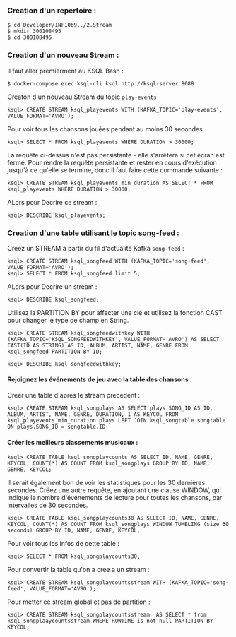 ### Creation d'un repertoire :

```
$ cd Developer/INF1069../2.Stream
$ mkdir 300108495
$ cd 300108495
```
### Creation d'un nouveau Stream :

Il faut aller premierment au KSQL Bash :

```
$ docker-compose exec ksql-cli ksql http://ksql-server:8088 
```

Creaton d'un nouveau Stream du topic `play-events` 

```
ksql> CREATE STREAM ksql_playevents WITH (KAFKA_TOPIC='play-events', VALUE_FORMAT='AVRO');
```

Pour voir tous  les chansons jouées pendant au moins 30 secondes

```
ksql> SELECT * FROM ksql_playevents WHERE DURATION > 30000;
```
La requête ci-dessus n'est pas persistante - elle s'arrêtera si cet écran est fermé. Pour rendre la requête persistante et rester en cours d'exécution jusqu'à ce qu'elle se termine, donc il faut faire cette commande suivante :

```
ksql> CREATE STREAM ksql_playevents_min_duration AS SELECT * FROM ksql_playevents WHERE DURATION > 30000;
```
ALors pour Decrire ce stream :

```
ksql> DESCRIBE ksql_playevents;
```

### Creation d'une table utilisant le topic song-feed :

Créez un STREAM à partir du fil d'actualité Kafka `song-feed` :

```
ksql> CREATE STREAM ksql_songfeed WITH (KAFKA_TOPIC='song-feed', VALUE_FORMAT='AVRO');
ksql> SELECT * FROM ksql_songfeed limit 5;
```
ALors pour Decrire un stream :

```
ksql> DESCRIBE ksql_songfeed;
```

Utilisez la PARTITION BY pour affecter une clé et utilisez la fonction CAST pour changer le type de champ en String.

```
ksql> CREATE STREAM ksql_songfeedwithkey WITH (KAFKA_TOPIC='KSQL_SONGFEEDWITHKEY', VALUE_FORMAT='AVRO') AS SELECT CAST(ID AS STRING) AS ID, ALBUM, ARTIST, NAME, GENRE FROM ksql_songfeed PARTITION BY ID;

ksql> DESCRIBE ksql_songfeedwithkey;
```
#### Rejoignez les événements de jeu avec la table des chansons :

Creer une table d'apres le stream precedent :

```
ksql> CREATE STREAM ksql_songplays AS SELECT plays.SONG_ID AS ID, ALBUM, ARTIST, NAME, GENRE, DURATION, 1 AS KEYCOL FROM ksql_playevents_min_duration plays LEFT JOIN ksql_songtable songtable ON plays.SONG_ID = songtable.ID;
```

#### Créer les meilleurs classements musicaux :

```
ksql> CREATE TABLE ksql_songplaycounts AS SELECT ID, NAME, GENRE, KEYCOL, COUNT(*) AS COUNT FROM ksql_songplays GROUP BY ID, NAME, GENRE, KEYCOL;
```
 Il serait également bon de voir les statistiques pour les 30 dernières secondes. Créez une autre requête, en ajoutant une clause WINDOW, qui indique le nombre d'événements de lecture pour toutes les chansons, par intervalles de 30 secondes.
 
 ```
 ksql> CREATE TABLE ksql_songplaycounts30 AS SELECT ID, NAME, GENRE, KEYCOL, COUNT(*) AS COUNT FROM ksql_songplays WINDOW TUMBLING (size 30 seconds) GROUP BY ID, NAME, GENRE, KEYCOL;
 ```

Pour voir tous les infos de cette table :

```
ksql> SELECT * FROM ksql_songplaycounts30;
```
Pour convertir la table qu'on a cree a un stream :

```
ksql> CREATE STREAM ksql_songplaycountsstream WITH (KAFKA_TOPIC='song-feed', VALUE_FORMAT='AVRO');
```

Pour metter ce stream global et pas de partition :

```
ksql> CREATE STREAM ksql_songplaycountsstream  AS SELECT * from ksql_songplaaycountsstream WHERE ROWTIME is not null PARTITION BY KEYCOL;
```











